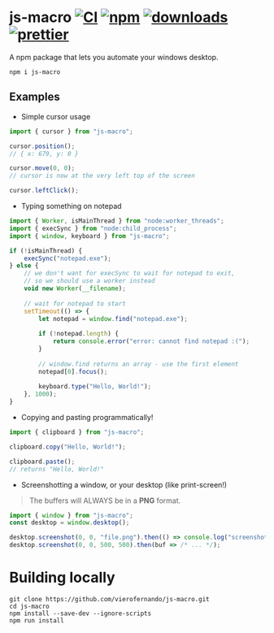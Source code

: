 # js-macro [![CI][ci-image]][ci-url] [![npm][npm-image]][npm-url] [![downloads][downloads-image]][downloads-url] [![prettier][prettier-image]][prettier-url]

[ci-image]: https://github.com/vierofernando/js-macro/actions/workflows/lint.yml/badge.svg?branch=main
[ci-url]: https://github.com/vierofernando/js-macro/actions/workflows/lint.yml
[prettier-image]: https://img.shields.io/badge/code_style-prettier-ff69b4.svg?style=flat-square
[prettier-url]: https://github.com/prettier/prettier
[npm-image]: https://img.shields.io/npm/v/js-macro.svg
[npm-url]: https://npmjs.org/package/js-macro
[downloads-image]: https://img.shields.io/npm/dm/js-macro.svg
[downloads-url]: https://npmjs.org/package/js-macro

A npm package that lets you automate your windows desktop.
```
npm i js-macro
```

## Examples
- Simple cursor usage
```js
import { cursor } from "js-macro";

cursor.position();
// { x: 679, y: 0 }

cursor.move(0, 0);
// cursor is now at the very left top of the screen

cursor.leftClick();
```
- Typing something on notepad
```js
import { Worker, isMainThread } from "node:worker_threads";
import { execSync } from "node:child_process";
import { window, keyboard } from "js-macro";

if (!isMainThread) {
    execSync("notepad.exe");
} else {
    // we don't want for execSync to wait for notepad to exit,
    // so we should use a worker instead
    void new Worker(__filename);
    
    // wait for notepad to start
    setTimeout(() => {
        let notepad = window.find("notepad.exe");
        
        if (!notepad.length) {
            return console.error("error: cannot find notepad :(");
        }
        
        // window.find returns an array - use the first element
        notepad[0].focus();
        
        keyboard.type("Hello, World!");
    }, 1000);
}
```
- Copying and pasting programmatically!
```js
import { clipboard } from "js-macro";

clipboard.copy("Hello, World!");

clipboard.paste();
// returns "Hello, World!"
```
- Screenshotting a window, or your desktop (like print-screen!)
> The buffers will ALWAYS be in a **PNG** format.
```js
import { window } from "js-macro";
const desktop = window.desktop();

desktop.screenshot(0, 0, "file.png").then(() => console.log("screenshotted!"));
desktop.screenshot(0, 0, 500, 500).then(buf => /* ... */);
```

# Building locally
```console
git clone https://github.com/vierofernando/js-macro.git
cd js-macro
npm install --save-dev --ignore-scripts
npm run install
```